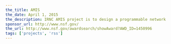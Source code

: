 ```yaml
---
the_title: AMIS
the_date: April 1, 2015
the_description: IRNC AMIS project is to design a programmable network measurement instrument and provide services to Internationl Research & Education Network community. This project is funded by the National Science Foundation from 2015 to 2018.
sponsor_url: http://www.nsf.gov/
the_url: http://www.nsf.gov/awardsearch/showAward?AWD_ID=1450996
tags: ['projects', 'rss']
---
```

